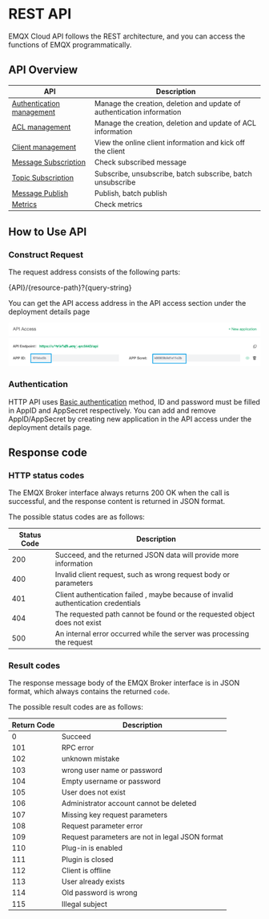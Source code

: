 # REST API

EMQX Cloud API follows the REST architecture, and you can access the functions of EMQX programmatically.

## API Overview
| API         | Description                                     |
| ----------- | ----------------------------------------------- |
| [Authentication management](./auth.md)          | Manage the creation, deletion and update of authentication information                                         |
| [ACL management](./acl.md)         | Manage the creation, deletion and update of ACL information                                      |
| [Client management](./client.md)         | View the online client information and kick off the client                                 |
| [Message Subscription](./sub.md)        | Check subscribed message                     |
| [Topic Subscription](./topic.md)        | Subscribe, unsubscribe, batch subscribe, batch unsubscribe                      |
| [Message Publish](./topic.md)        | Publish, batch publish                      |
| [Metrics](./metrics.md)        | Check metrics                     |

## How to Use API
### Construct Request
The request address consists of the following parts:

{API}/{resource-path}?{query-string}

You can get the API access address in the API access section under the deployment details page

![api](./_assets/api.png)

### Authentication

HTTP API uses [Basic authentication](https://en.wikipedia.org/wiki/Basic_access_authentication) method, ID and password must be filled in AppID and AppSecret respectively. You can add and remove AppID/AppSecret by creating new application in the API access under the deployment details page.

## Response code
### HTTP status codes

The EMQX Broker interface always returns 200 OK when the call is successful, and the response content is returned in JSON format.

The possible status codes are as follows:

| Status Code | Description                                                  |
| ----------- | ------------------------------------------------------------ |
| 200         | Succeed, and the returned JSON data will provide more information |
| 400         | Invalid client request, such as wrong request body or parameters |
| 401         | Client authentication failed , maybe because of invalid authentication credentials |
| 404         | The requested path cannot be found or the requested object does not exist |
| 500         | An internal error occurred while the server was processing the request |

### Result codes

The response message body of the EMQX Broker interface is in JSON format, which always contains the returned `code`.

The possible result codes are as follows:

| Return Code | Description                                     |
| ----------- | ----------------------------------------------- |
| 0           | Succeed                                         |
| 101         | RPC error                                       |
| 102         | unknown mistake                                 |
| 103         | wrong user name or password                     |
| 104         | Empty username or password                      |
| 105         | User does not exist                             |
| 106         | Administrator account cannot be deleted         |
| 107         | Missing key request parameters                  |
| 108         | Request parameter error                         |
| 109         | Request parameters are not in legal JSON format |
| 110         | Plug-in is enabled                              |
| 111         | Plugin is closed                                |
| 112         | Client is offline                               |
| 113         | User already exists                             |
| 114         | Old password is wrong                           |
| 115         | Illegal subject                                 |



